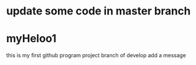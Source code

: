 # update some code in master branch
# myHeloo1
this  is my first github program project
branch of develop add a message 
